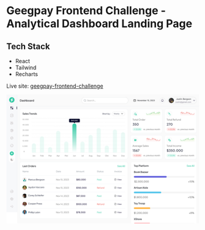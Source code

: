 # Geegpay Frontend Challenge - Analytical Dashboard Landing Page

## Tech Stack

- React
- Tailwind
- Recharts

Live site: [geegpay-frontend-challenge](https://geepay-frontend-challenge-z1sb.vercel.app/)

![Design provided](./public/assets/analytical-dashboard.png)
